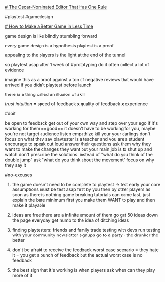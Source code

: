[# The Oscar-Nominated Editor That Has One Rule](https://www.youtube.com/@EditingPodcast)

#playtest
#gamedesign 

[# How to Make a Better Game in Less Time](https://www.youtube.com/@aesthgame5481)

game design is like blindly stumbling forward

every game design is a hypothesis
playtest is a proof

appealing to the players is the light at the end of the tunnel

so playtest asap after 1 week of #prototyping
do it often
collect a lot of evidence

imagine this as a proof against a ton of negative reviews that would have arrived if you didn't playtest before launch

there is a thing called an illusion of skill

*trust intuition*
**=** speed of feedback **x** quality of feedback **x** experience

#doit 

be open to feedback
	get out of your own way and step over your ego
	if it's working for them ==good==
	it doesn't have to be working for you, maybe you're not target audience
	listen
	empathize
	kill your your darlings
don't focus on what they say
	playtester is a teacher and you are a student
	encourage to speak out loud
	answer their questions
	ask them why they want to make the changes they want
	but your main job is to shut up and watch
	don't prescribe the solutions. instead of "what do you think of the double jump" ask "what do you think about the movement"
focus on why they say it


#no-excuses
1) the game doesn't need to be complete to playtest -> test early
your core assumptions must be test asap
first by you
then by other players
as soon as there is nothing game breaking
tutorials can come last, just explain the bare minimum
first you make them WANT to play and then make it playable

2) ideas are free
there are a infinite amount of them
go get 50 ideas down the page everyday
get numb to the idea of ditching ideas

3) finding playtesters:
friends and family
trade testing with devs
run testing with your community
newsletter signups
go to a party - the drunker the better

4) don't be afraid to receive the feedback
worst case scenario = they hate it = you get a bunch of feedback
but the actual worst case is no feedback

5) the best sign that it's working
is when players ask when can they play more of it



